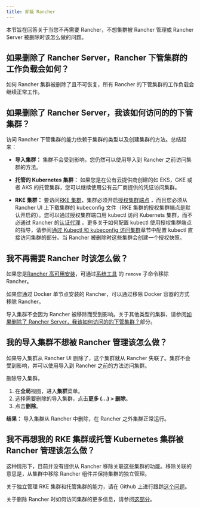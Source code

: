 ```yaml
---
title: 卸载 Rancher
---
```


本节旨在回答关于当您不再需要 Rancher，不想集群被 Rancher 管理或 Rancher Server 被删除时该怎么做的问题。

## 如果删除了 Rancher Server，Rancher 下管集群的工作负载会如何？

如何 Rancher 集群被删除了且不可恢复，所有 Rancher 的下管集群的工作负载会继续正常工作。

## 如果删除了 Rancher Server，我该如何访问的的下管集群？

访问 Rancher 下管集群的能力依赖于集群的类型以及创建集群的方法。总结起来：

- **导入集群：** 集群不会受到影响，您仍然可以使用导入到 Rancher 之前访问集群的方法。

- **托管的 Kubernetes 集群：** 如果您是在公有云提供商创建的如 EKS，GKE 或者 AKS 的托管集群，您可以继续使用公有云厂商提供的凭证访问集群。

- **RKE 集群：** 要访问[RKE 集群](/docs/cluster-provisioning/rke-clusters/_index)，集群必须开启[授权集群端点](/docs/overview/architecture/_index) ，而且您必须从 Rancher UI 上下载集群的 kubeconfig 文件（RKE 集群的授权集群端点是默认开启的）。您可以通过授权集群端口用 kubectl 访问 Kubernets 集群，而不必通过 Rancher 的[认证代理](/docs/overview/architecture/_index) 。更多关于如何配置 kubectl 使用授权集群端点的指导，请参阅[通过 Kubectl 和 kubeconfig 访问集群](/docs/cluster-admin/cluster-access/kubectl/_index)章节中配置 kubectl 直接访问集群的部分。当 Rancher 被删除时这些集群会创建一个授权快照。

## 我不再需要 Rancher 时该怎么做？

如果您是[Rancher 高可用安装](/docs/installation/k8s-install/_index)，可通过[系统工具](/docs/system-tools/_index) 的 `remove` 子命令移除 Rancher。

如果您通过 Docker 单节点安装的 Rancher，可以通过移除 Docker 容器的方式移除 Rancher。

导入集群不会因为 Rancher 被移除而受到影响。关于其他类型的集群，请参阅[如果删除了 Rancher Server，我该如何访问的的下管集群？](##如果删除了-rancher-server，我该如何访问的的下管集群？)部分。

## 我的导入集群不想被 Rancher 管理该怎么做？

如果导入集群从 Rancher UI 删除了，这个集群就从 Rancher 失联了。集群不会受到影响，并可以使用导入到 Rancher 之前的方法访问集群。

删除导入集群，

1. 在**全局**视图，进入**集群**菜单。
2. 选择需要删除的导入集群，点击**更多 (...) > 删除**。
3. 点击**删除**。

**结果：** 导入集群从 Rancher 中删除，在 Rancher 之外集群正常运行。

## 我不再想我的 RKE 集群或托管 Kubernetes 集群被 Rancher 管理该怎么做？

这种情形下，目前并没有提供从 Rancher 移除关联这些集群的功能。移除关联的意思是，从集群中移除 Rancher 组件并保持集群的独立管理。

关于独立管理 RKE 集群和托管集群的能力，请在 Github 上进行跟踪[这个问题](https://github.com/rancher/rancher/issues/25234)。

关于删除 Rancher 时如何访问集群的更多信息，请参阅[这部分](#如果删除了-rancher-server，我该如何访问的的下管集群？)。
